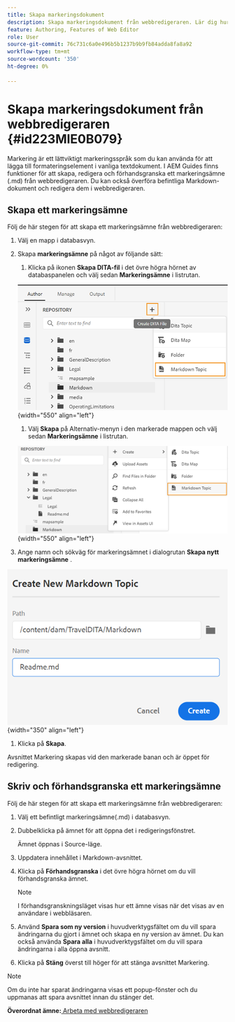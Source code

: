 ```yaml
---
title: Skapa markeringsdokument
description: Skapa markeringsdokument från webbredigeraren. Lär dig hur du skapar, redigerar och förhandsgranskar ett markeringsämne i AEM Guides.
feature: Authoring, Features of Web Editor
role: User
source-git-commit: 76c731c6a0e496b5b1237b9b9fb84adda8fa8a92
workflow-type: tm+mt
source-wordcount: '350'
ht-degree: 0%

---
```


# Skapa markeringsdokument från webbredigeraren {#id223MIE0B079}

Markering är ett lättviktigt markeringsspråk som du kan använda för att lägga till formateringselement i vanliga textdokument. I AEM Guides finns funktioner för att skapa, redigera och förhandsgranska ett markeringsämne \(.md\) från webbredigeraren. Du kan också överföra befintliga Markdown-dokument och redigera dem i webbredigeraren.

## Skapa ett markeringsämne

Följ de här stegen för att skapa ett markeringsämne från webbredigeraren:

1. Välj en mapp i databasvyn.
1. Skapa **markeringsämne** på något av följande sätt:
   1. Klicka på ikonen **Skapa DITA-fil** i det övre högra hörnet av databaspanelen och välj sedan **Markeringsämne** i listrutan.

   ![](images/create-markdown-dita-topic.png){width="550" align="left"}

   1. Välj **Skapa** på Alternativ-menyn i den markerade mappen och välj sedan **Markeringsämne** i listrutan.

   ![](images/create-markdown-options-menu.png){width="550" align="left"}

1. Ange namn och sökväg för markeringsämnet i dialogrutan **Skapa nytt markeringsämne** .

![](images/create-markdown-dialog.png){width="350" align="left"}

1. Klicka på **Skapa**.

Avsnittet Markering skapas vid den markerade banan och är öppet för redigering.

## Skriv och förhandsgranska ett markeringsämne

Följ de här stegen för att skapa ett markeringsämne från webbredigeraren:

1. Välj ett befintligt markeringsämne\(.md\) i databasvyn.
1. Dubbelklicka på ämnet för att öppna det i redigeringsfönstret.

   Ämnet öppnas i Source-läge.

1. Uppdatera innehållet i Markdown-avsnittet.
1. Klicka på **Förhandsgranska** i det övre högra hörnet om du vill förhandsgranska ämnet.

   >[!NOTE]
   >
   > I förhandsgranskningsläget visas hur ett ämne visas när det visas av en användare i webbläsaren.

1. Använd **Spara som ny version** i huvudverktygsfältet om du vill spara ändringarna du gjort i ämnet och skapa en ny version av ämnet. Du kan också använda **Spara alla** i huvudverktygsfältet om du vill spara ändringarna i alla öppna avsnitt.

1. Klicka på **Stäng** överst till höger för att stänga avsnittet Markering.

>[!NOTE]
>
> Om du inte har sparat ändringarna visas ett popup-fönster och du uppmanas att spara avsnittet innan du stänger det.

**Överordnat ämne:**[ Arbeta med webbredigeraren](web-editor.md)
